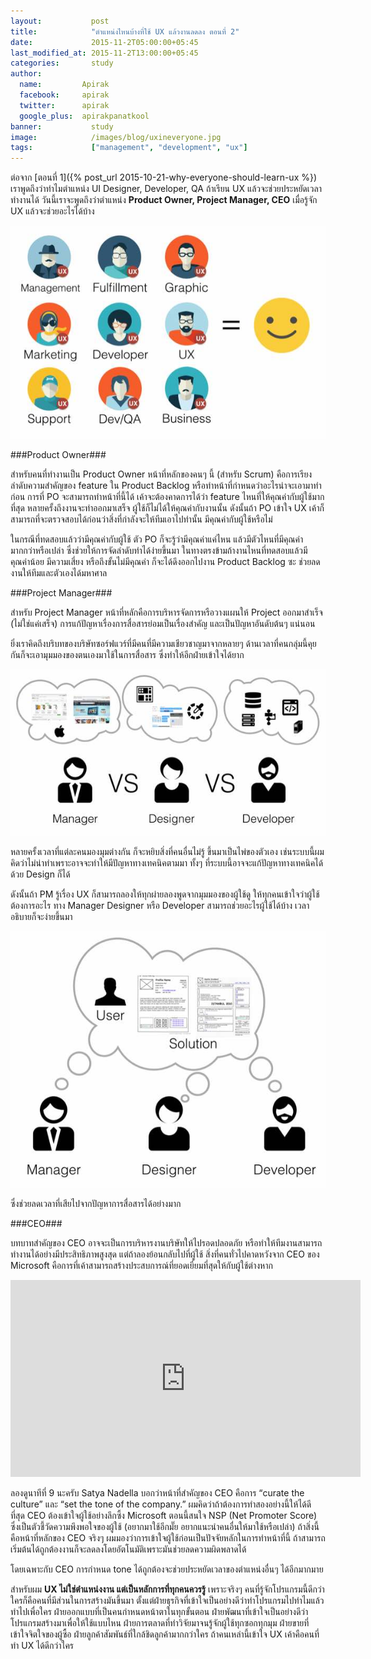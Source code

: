 ```yaml
---
layout:           post
title:            "ตำแหน่งไหนบ้างที่ใช้ UX แล้วงานลดลง ตอนที่ 2"
date:             2015-11-2T05:00:00+05:45
last_modified_at: 2015-11-2T13:00:00+05:45
categories:       study
author:
  name:         Apirak
  facebook:     apirak
  twitter:      apirak
  google_plus:  apirakpanatkool
banner:           study
image:            /images/blog/uxineveryone.jpg
tags:             ["management", "development", "ux"]
---
```



ต่อจาก [ตอนที่ 1]({% post_url 2015-10-21-why-everyone-should-learn-ux %}) เราพูดถึงว่าทำไมตำแหน่ง UI Designer, Developer, QA ถ้าเรียน UX แล้วจะช่วยประหยัดเวลาทำงานได้ วันนี้เราจะพูดถึงว่าตำแหน่ง **Product Owner, Project Manager, CEO** เมื่อรู้จัก UX แล้วจะช่วยอะไรได้บ้าง

![Product Backlog](/images/blog/uxineveryone.jpg)

###Product Owner###

สำหรับคนที่ทำงานเป็น Product Owner หน้าที่หลักของคนๆ นี้ (สำหรับ Scrum) คือการเรียงลำดับความสำคัญของ feature ใน Product Backlog หรือทำหน้าที่กำหนดว่าอะไรน่าจะเอามาทำก่อน การที่ PO จะสามารถทำหน้าที่นี้ได้ เค้าจะต้องคาดการได้ว่า feature ไหนที่ให้คุณค่ากับผู้ใช้มากที่สุด หลายครั้งถึงงานจะทำออกมาเสร็จ ผู้ใช้ก็ไม่ได้ให้คุณค่ากับงานนั้น ดังนั้นถ้า PO เข้าใจ UX เค้าก็สามารถที่จะตรวจสอบได้ก่อนว่าสิ่งที่กำลังจะให้ทีมเอาไปทำนั้น มีคุณค่ากับผู้ใช้หรือไม่

<!--more-->

ในกรณีที่ทดสอบแล้วว่ามีคุณค่ากับผู้ใช้ ตัว PO ก็จะรู้ว่ามีคุณค่าแค่ไหน แล้วมีตัวไหนที่มีคุณค่ามากกว่าหรือเปล่า ซึ่งช่วยให้การจัดลำดับทำได้ง่ายขึ้นมา ในทางตรงข้ามถ้างานไหนที่ทดสอบแล้วมีคุณค่าน้อย มีความเสี่ยง หรือถึงขั้นไม่มีคุณค่า ก็จะได้ดึงออกไปงาน Product Backlog ซะ ช่วยลดงานให้ทีมและตัวเองได้มหาศาล

###Project Manager###

สำหรับ Project Manager หน้าที่หลักคือการบริหารจัดการหรือวางแผนให้ Project ออกมาสำเร็จ (ไม่ใช่แค่เสร็จ) การแก้ปัญหาเรื่องการสื่อสารย่อมเป็นเรื่องสำคัญ และเป็นปัญหาอันดับต้นๆ แน่นอน

ยิ่งเราคิดถึงบริบทของบริษัทซอร์ฟแวร์ที่มีคนที่มีความเชียวชาญมาจากหลายๆ ด้านเวลาที่คนกลุ่มนี้คุยกันก็จะเอามุมมองของตนเองมาใช้ในการสื่อสาร ซึ่งทำให้อีกฝ่ายเข้าใจได้ยาก

![Communication Problems](/images/blog/communication.jpg)

หลายครั้งเวลาที่แต่ละคนมองมุมต่างกัน ก็จะหยิบสิ่งที่คนอื่นไม่รู้ ขึ้นมาเป็นไพ่ของตัวเอง เช่นระบบนี้ผมคิดว่าไม่น่าทำเพราะอาจจะทำให้มีปัญหาทางเทคนิคตามมา ทั้งๆ ที่ระบบนี้อาจจะแก้ปัญหาทางเทคนิคได้ด้วย Design ก็ได้

ดังนั้นถ้า PM รู้เรื่อง UX ก็สามารถลองให้ทุกผ่ายลองพูดจากมุมมองของผู้ใช้ดู ให้ทุกคนเข้าใจว่าผู้ใช้ต้องการอะไร ทาง Manager Designer หรือ Developer สามารถช่วยอะไรผู้ใช้ได้บ้าง เวลาอธิบายก็จะง่ายขึ้นมา

![User centered design](/images/blog/usercenter.jpg)

ซึ่งช่วยลดเวลาที่เสียไปจากปัญหาการสื่อสารได้อย่างมาก

###CEO###

บทบาทสำคัญของ CEO อาจจะเป็นการบริหารงานบริษัทให้ไปรอดปลอดภัย หรือทำให้ทีมงานสามารถทำงานได้อย่างมีประสิทธิภาพสูงสุด แต่ถ้าลองย้อนกลับไปที่ผู้ใช้ สิ่งที่คนทั่วไปคาดหวังจาก CEO ของ Microsoft คือการที่เค้าสามารถสร้างประสบการณ์ที่ยอดเยี่ยมที่สุดให้กับผู้ใช้ต่างหาก

<iframe width="560" height="315" src="https://www.youtube.com/embed/UcoS9aQItgA" frameborder="0" allowfullscreen></iframe>
<br/>

ลองดูนาทีที่ 9 นะครับ Satya Nadella บอกว่าหน้าที่สำคัญของ CEO คือการ “curate the culture” และ “set the tone of the company.” ผมคิดว่าถ้าต้องการทำสองอย่างนี้ให้ได้ดีที่สุด CEO ต้องเข้าใจผู้ใช้อย่างลึกซึ้ง Microsoft ตอนนี้สนใจ NSP (Net Promoter Score) ซึ่งเป็นตัวชี้วัดความพึงพอใจของผู้ใช้ (อยากมาใช้อีกมั๊ย อยากแนะนำคนอื่นให้มาใช้หรือเปล่า) ถ้าสิ่งนี้คือหน้าที่หลักของ CEO จริงๆ ผมมองว่าการเข้าใจผู้ใช้ก่อนเป็นปัจจัยหลักในการทำหน้าที่นี้ ถ้าสามารถเริ่มต้นได้ถูกต้องงานก็จะลดลงโดยอัตโนมัติเพราะมันช่วยลดความผิดพลาดได้

โดยเฉพาะกับ CEO การกำหนด tone ได้ถูกต้องจะช่วยประหยัดเวลาของตำแหน่งอื่นๆ ได้อีกมากมาย

สำหรับผม **UX ไม่ใช่ตำแหน่งงาน แต่เป็นหลักการที่ทุกคนควรรู้** เพราะจริงๆ คนที่รู้จักโปรแกรมนี้ดีกว่าใครก็คือคนที่มีส่วนในการสร้างมันขึ้นมา ตั้งแต่ฝ่ายธุรกิจที่เข้าใจเป็นอย่างดีว่าทำโปรแกรมไปทำไมแล้วทำไปเพื่อใคร ฝ่ายออกแบบที่เป็นคนกำหนดหน้าตาในทุกขั้นตอน ฝ่ายพัฒนาที่เข้าใจเป็นอย่างดีว่าโปรแกรมสร้างมาเพื่อให้ใช้แบบไหน ฝ่ายการตลาดที่ทำวิจัยมาจนรู้จักผู้ใช้ทุกซอกทุกมุม ฝ่ายขายที่เข้าใจจิตใจของผู้ซื้อ ฝ่ายลูกค้าสัมพันธ์ที่ใกล้ชิดลูกค้ามากกว่าใคร ถ้าคนเหล่านี้เข้าใจ UX เค้าคือคนที่ทำ UX ได้ดีกว่าใคร

